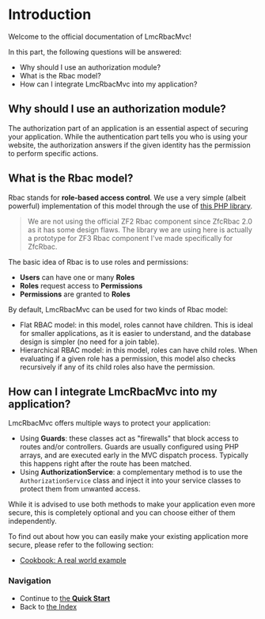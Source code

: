 # Introduction

Welcome to the official documentation of LmcRbacMvc!

In this part, the following questions will be answered:

* Why should I use an authorization module?
* What is the Rbac model?
* How can I integrate LmcRbacMvc into my application?

## Why should I use an authorization module?

The authorization part of an application is an essential aspect of securing your application. While the authentication
part tells you who is using your website, the authorization answers if the given identity has the permission to
perform specific actions.

## What is the Rbac model?

Rbac stands for **role-based access control**. We use a very simple (albeit powerful) implementation of this model
through the use of [this PHP library](https://github.com/zf-fr/rbac).

> We are not using the official ZF2 Rbac component since ZfcRbac 2.0 as it has some design flaws. The library we are
using here is actually a prototype for ZF3 Rbac component I've made specifically for ZfcRbac.

The basic idea of Rbac is to use roles and permissions:

* **Users** can have one or many **Roles**
* **Roles** request access to **Permissions**
* **Permissions** are granted to **Roles**

By default, LmcRbacMvc can be used for two kinds of Rbac model:

* Flat RBAC model: in this model, roles cannot have children. This is ideal for smaller applications, as it is easier
to understand, and the database design is simpler (no need for a join table).
* Hierarchical RBAC model: in this model, roles can have child roles. When evaluating if a given role has a
permission, this model also checks recursively if any of its child roles also have the permission.


## How can I integrate LmcRbacMvc into my application?

LmcRbacMvc offers multiple ways to protect your application:

* Using **Guards**: these classes act as "firewalls" that block access to routes and/or controllers. Guards are usually
  configured using PHP arrays, and are executed early in the MVC dispatch process. Typically this happens right after
  the route has been matched.
* Using **AuthorizationService**: a complementary method is to use the `AuthorizationService` class and inject it into your
  service classes to protect them from unwanted access.

While it is advised to use both methods to make your application even more secure, this is completely optional and you
can choose either of them independently.

To find out about how you can easily make your existing application more secure, please refer to the following section:

* [Cookbook: A real world example](07.%20Cookbook.md#a-real-world-application)

### Navigation

* Continue to [the **Quick Start**](02.%20Quick%20Start.md)
* Back to [the Index](README.md)
